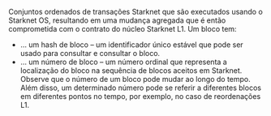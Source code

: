 Conjuntos ordenados de transações Starknet que são executados usando o Starknet OS, resultando em uma mudança agregada que é então comprometida com o contrato do núcleo Starknet L1. Um bloco tem:

* … um hash de bloco – um identificador único estável que pode ser usado para consultar e consultar o bloco.
* … um número de bloco – um número ordinal que representa a localização do bloco na sequência de blocos aceitos em Starknet. Observe que o número de um bloco pode mudar ao longo do tempo. Além disso, um determinado número pode se referir a diferentes blocos em diferentes pontos no tempo, por exemplo, no caso de reordenações L1.